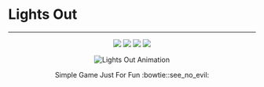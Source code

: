 # Lights Out

----------		


<div align="center">

<a href="http://www.lightsout.ir"><img src="https://img.shields.io/badge/GAME-PLAY!-green.svg"></a>
<a href="http://www.lightsout.ir/help.html"><img src="https://img.shields.io/badge/GAME-HELP-blue.svg"></a>
<a href="http://www.lightsout.ir/donate.html"><img src="https://img.shields.io/badge/SUPPORT-DONATE-red.svg"></a>
<a href="https://www.codacy.com/app/sepand-haghighi/lightsout?utm_source=github.com&amp;utm_medium=referral&amp;utm_content=sepandhaghighi/lightsout&amp;utm_campaign=Badge_Grade"><img src="https://api.codacy.com/project/badge/Grade/fcea9a300b484acaae612ee22cdea87b"/></a>

</div>

<p align="center">
  <img src="http://www.lightsout.ir/images/help.gif" alt="Lights Out Animation">
</p>
<p align="center">
   Simple Game Just For Fun :bowtie::see_no_evil:
</p>
</body>
</html>